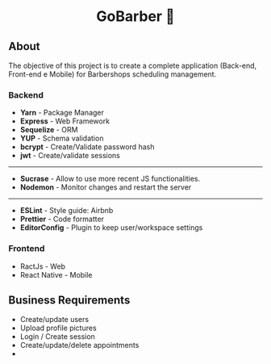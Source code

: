 <div align=center>

# GoBarber :barber:

</div>

## About
The objective of this project is to create a complete application (Back-end, Front-end e Mobile) for Barbershops scheduling management.

### Backend

- **Yarn** - Package Manager
- **Express** - Web Framework
- **Sequelize** -  ORM
- **YUP** - Schema validation
- **bcrypt** - Create/Validate password hash
- **jwt** - Create/validate sessions
___

- **Sucrase** - Allow to use more recent JS functionalities.
- **Nodemon** - Monitor changes and restart the server
___
- **ESLint** - Style guide: Airbnb
- **Prettier** - Code formatter
- **EditorConfig** - Plugin to keep user/workspace settings

### Frontend
- RactJs - Web
- React Native - Mobile


## Business Requirements
- Create/update users
- Upload profile pictures
- Login / Create session
- Create/update/delete appointments
-

